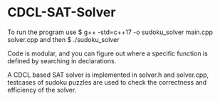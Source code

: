 # CDCL-SAT-Solver
To run the program use $ g++ -std=c++17 -o sudoku_solver main.cpp solver.cpp and then $ ./sudoku_solver

Code is modular, and you can figure out where a specific function is defined by searching in declarations.

A CDCL based SAT solver is implemented in solver.h and solver.cpp,
testcases of sudoku puzzles are used to check the correctness and efficiency of the solver.
